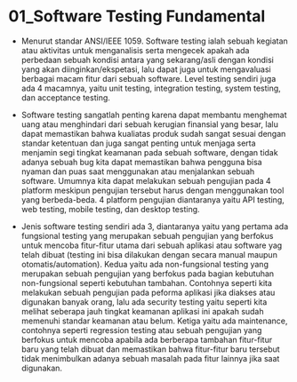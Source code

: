 # 01_Software Testing Fundamental

- Menurut standar ANSI/IEEE 1059. Software testing ialah sebuah kegiatan atau aktivitas untuk menganalisis serta mengecek apakah ada perbedaan sebuah kondisi antara yang sekarang/asli dengan kondisi yang akan diinginkan/ekspetasi, lalu dapat juga untuk mengavaluasi berbagai macam fitur dari sebuah software. Level testing sendiri juga ada 4 macamnya, yaitu unit testing, integration testing, system testing, dan acceptance testing. 

- Software testing sangatlah penting karena dapat membantu menghemat uang atau menghindari dari sebuah kerugian finansial yang besar, lalu dapat memastikan bahwa kualiatas produk sudah sangat sesuai dengan standar ketentuan dan juga sangat penting untuk menjaga serta menjamin segi tingkat keamanan pada sebuah software, dengan tidak adanya sebuah bug kita dapat memastikan bahwa pengguna bisa nyaman dan puas saat menggunakan atau menjalankan sebuah software. Umumnya kita dapat melakukan sebuah pengujian pada 4 platform meskipun pengujian tersebut harus dengan menggunakan tool yang berbeda-beda. 4 platform pengujian diantaranya yaitu API testing, web testing, mobile testing, dan desktop testing.

- Jenis software testing sendiri ada 3, diantaranya yaitu yang pertama ada fungsional testing yang merupakan sebuah pengujian yang berfokus untuk mencoba fitur-fitur utama dari sebuah aplikasi atau software yag telah dibuat (testing ini bisa dilakukan dengan secara manual maupun otomatis/automation). Kedua yaitu ada non-fungsional testing yang merupakan sebuah pengujian yang berfokus pada bagian kebutuhan non-fungsional seperti kebutuhan tambahan. Contohnya seperti kita melakukan sebuah pengujian pada peforma aplikasi jika diakses atau digunakan banyak orang, lalu ada security testing yaitu seperti kita melihat seberapa jauh tingkat keamanan aplikasi ini apakah sudah memenuhi standar keamanan atau belum. Ketiga yaitu ada maintenance, contohnya seperti regression testing atau sebuah pengujian yang berfokus untuk mencoba apabila ada berberapa tambahan fitur-fitur baru yang telah dibuat dan memastikan bahwa fitur-fitur baru tersebut tidak menimbulkan adanya sebuah masalah pada fitur lainnya jika saat digunakan.